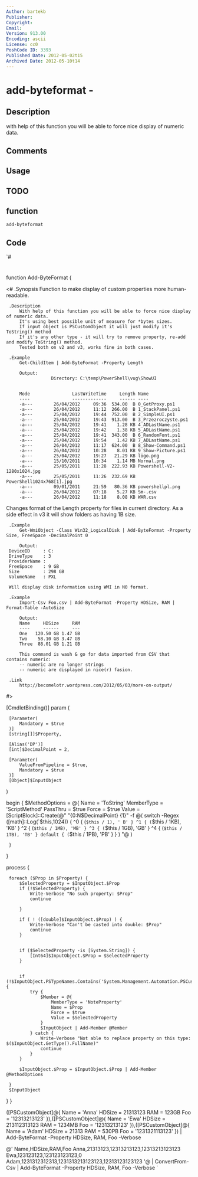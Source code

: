 ```yaml
---
Author: bartekb
Publisher: 
Copyright: 
Email: 
Version: 913.00
Encoding: ascii
License: cc0
PoshCode ID: 3393
Published Date: 2012-05-02t15
Archived Date: 2012-05-10t14
---
```


# add-byteformat - 

## Description

with help of this function you will be able to force nice display of numeric data.

## Comments



## Usage



## TODO



## function

`add-byteformat`

## Code

`#
 #
 function Add-ByteFormat {
 
 <#
     .Synopsis
         Function to make display of custom properties more human-readable.
 
     .Description
         With help of this function you will be able to force nice display of numeric data.
         It's using best possible unit of measure for *bytes sizes.
         If input object is PSCustomObject it will just modify it's ToString() method
         If it's any other type - it will try to remove property, re-add and modify ToString() method.
         Tested both on v2 and v3, works fine in both cases.
 
     .Example
         Get-ChildItem | Add-ByteFormat -Property Length
         
         Output:
                     Directory: C:\temp\PowerShell\vug\ShowUI
 
 
         Mode                LastWriteTime     Length Name                                                                                                                        
         ----                -------------     ------ ----                                                                                                                        
         -a---        26/04/2012     09:36  534.00  B 0_GetProxy.ps1                                                                                                              
         -a---        26/04/2012     11:12  266.00  B 1_StackPanel.ps1                                                                                                            
         -a---        25/04/2012     19:44  752.00  B 2_SimpleUI.ps1                                                                                                              
         -a---        25/04/2012     19:43  913.00  B 3_Przezroczyste.ps1                                                                                                         
         -a---        25/04/2012     19:41    1.28 KB 4_ADLastName.ps1                                                                                                            
         -a---        25/04/2012     19:42    1.38 KB 5_ADLastName.ps1                                                                                                            
         -a---        25/04/2012     19:41  343.00  B 6_RandomFont.ps1                                                                                                            
         -a---        25/04/2012     19:54    1.42 KB 7_ADLastName.ps1                                                                                                            
         -a---        26/04/2012     11:17  624.00  B 8_Show-Command.ps1                                                                                                          
         -a---        26/04/2012     10:28    8.01 KB 9_Show-Picture.ps1                                                                                                          
         -a---        25/04/2012     19:27   21.29 KB logo.png                                                                                                                    
         -a---        15/10/2011     10:34    1.14 MB Normal.png                                                                                                                  
         -a---        25/05/2011     11:28  222.93 KB Powershell-V2-1280x1024.jpg                                                                                                 
         -a---        25/05/2011     11:26  232.69 KB PowerShell1024x768[1].jpg                                                                                                   
         -a---        09/01/2011     21:59   80.36 KB powershellpl.png                                                                                                            
         -a---        26/04/2012     07:18    5.27 KB Sm-.csv                                                                                                                     
         -a---        26/04/2012     11:18    8.08 KB WAR.csv                                                                                                                     
 
 Changes format of the Length property for files in current directory.
 As a side effect in v3 it will show folders as having 1B size.
 
     .Example
         Get-WmiObject -Class Win32_LogicalDisk | Add-ByteFormat -Property Size, FreeSpace -DecimalPoint 0
         
         Output:
     DeviceID     : C:
     DriveType    : 3
     ProviderName : 
     FreeSpace    : 9 GB
     Size         : 298 GB
     VolumeName   : PXL
 
     Will display disk information using WMI in N0 format.
 
     .Example
         Import-Csv Foo.csv | Add-ByteFormat -Property HDSize, RAM | Format-Table -AutoSize
 
         Output:
         Name     HDSize     RAM
         ----     ------     ---
         One   120.50 GB 1.47 GB
         Two    58.10 GB 3.47 GB
         Three  88.01 GB 1.21 GB
 
         This command is wash & go for data imported from CSV that contains numeric:
         -- numeric are no longer strings
         -- numeric are displayed in nice(r) fasion.
 
     .Link
         http://becomelotr.wordpress.com/2012/05/03/more-on-output/
 
 
 #>
 
 
 [CmdletBinding()]
 param (
 
     [Parameter(
         Mandatory = $true
     )]
     [string[]]$Property,
 
     [Alias('DP')]
     [int]$DecimalPoint = 2,
 
     [Parameter(
         ValueFromPipeline = $true,
         Mandatory = $true
     )]
     [Object]$InputObject
 )
 
 begin {
     $MethodOptions = @{
         Name = 'ToString'
         MemberType = 'ScriptMethod'
         PassThru = $true
         Force = $true
         Value = [ScriptBlock]::Create(@"
             "{0:N$DecimalPoint} {1}" -f @(
                 switch -Regex ([math]::Log(`$this,1024)) {
                     ^0 {
                         (`$this / 1), ' B'
                     }
                     ^1 {
                         (`$this / 1KB), 'KB'
                     }
                     ^2 {
                         (`$this / 1MB), 'MB'
                     }
                     ^3 {
                         (`$this / 1GB), 'GB'
                     }
                     ^4 {
                         (`$this / 1TB), 'TB'
                     }
                     default {
                         (`$this / 1PB), 'PB'
                     }
                 }
             )
 "@
         )
         
     }
 }
 
 process {
     
     foreach ($Prop in $Property) {
         $SelectedProperty = $InputObject.$Prop
         if (!$SelectedProperty) {
             Write-Verbose "No such property: $Prop"
             continue
             
         }
 
         if ( ! ([double]$InputObject.$Prop) ) {
             Write-Verbose "Can't be casted into double: $Prop"
             continue
         }
 
 
         if ($SelectedProperty -is [System.String]) {
             [Int64]$InputObject.$Prop = $SelectedProperty
         }
 
         
         if (!$InputObject.PSTypeNames.Contains('System.Management.Automation.PSCustomObject')) {
             try {
                 $Member = @{
                     MemberType = 'NoteProperty'
                     Name = $Prop
                     Force = $true
                     Value = $SelectedProperty
                 }
                 $InputObject | Add-Member @Member
             } catch {
                 Write-Verbose "Not able to replace property on this type: $($InputObject.GetType().FullName)"
                 continue
             }
         }
         
         $InputObject.$Prop = $InputObject.$Prop | Add-Member @MethodOptions
 
     }
     $InputObject
 }
 }
 
 
 ([PSCustomObject]@{
     Name = 'Anna'
     HDSize = 21313123
     RAM = 123GB
     Foo = '12313213123'
 }),([PSCustomObject]@{
     Name = 'Ewa'
     HDSize = 213112313123
     RAM = 1234MB
     Foo = '12313213123'
 }),([PSCustomObject]@{
     Name = 'Adam'
     HDSize = 21313
     RAM = 530PB
     Foo = '1231321113123'
 }) | Add-ByteFormat -Property HDSize, RAM, Foo -Verbose
 
 @'
 Name,HDSize,RAM,Foo
 Anna,21313123,12313213123,12313213123123
 Ewa,123123123,123123123123,0
 Adam,1231312312313,1231313213123123,12313123123123
 '@ | ConvertFrom-Csv | Add-ByteFormat -Property HDSize, RAM, Foo -Verbose
`

